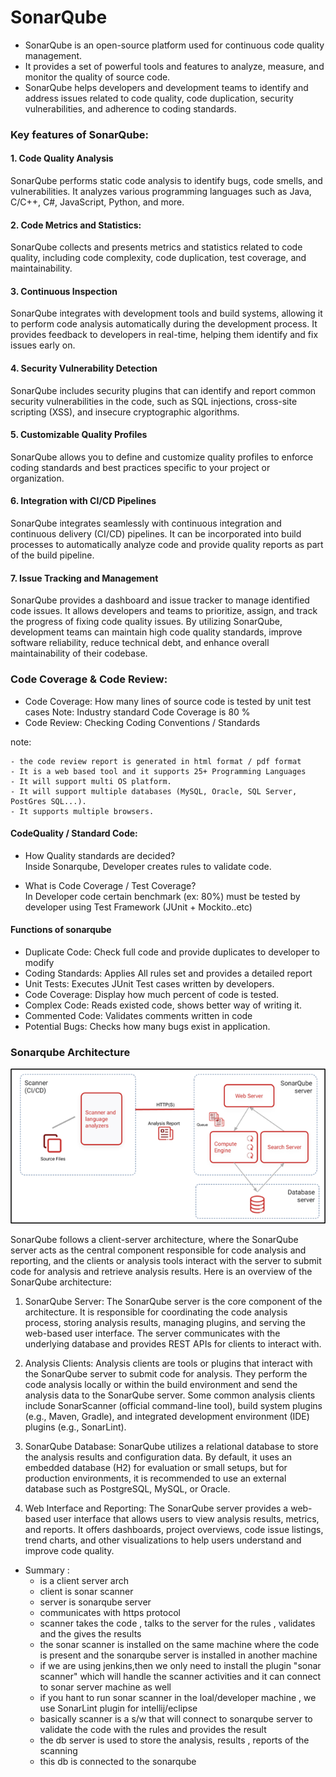 # SonarQube

- SonarQube is an open-source platform used for continuous code quality management. 
- It provides a set of powerful tools and features to analyze, measure, and monitor the quality of source code. 
- SonarQube helps developers and development teams to identify and address issues related to code quality, code duplication, security vulnerabilities, and adherence to coding standards.



### Key features of SonarQube:
#### 1.	Code Quality Analysis
SonarQube performs static code analysis to identify bugs, code smells, and vulnerabilities. It analyzes various programming languages such as Java, C/C++, C#, JavaScript, Python, and more.
#### 2.	Code Metrics and Statistics:
SonarQube collects and presents metrics and statistics related to code quality, including code complexity, code duplication, test coverage, and maintainability.
#### 3.	Continuous Inspection
SonarQube integrates with development tools and build systems, allowing it to perform code analysis automatically during the development process. It provides feedback to developers in real-time, helping them identify and fix issues early on.
#### 4.	Security Vulnerability Detection
SonarQube includes security plugins that can identify and report common security vulnerabilities in the code, such as SQL injections, cross-site scripting (XSS), and insecure cryptographic algorithms.
#### 5.	Customizable Quality Profiles
SonarQube allows you to define and customize quality profiles to enforce coding standards and best practices specific to your project or organization.
#### 6.	Integration with CI/CD Pipelines
SonarQube integrates seamlessly with continuous integration and continuous delivery (CI/CD) pipelines. It can be incorporated into build processes to automatically analyze code and provide quality reports as part of the build pipeline.
#### 7.	Issue Tracking and Management
SonarQube provides a dashboard and issue tracker to manage identified code issues. It allows developers and teams to prioritize, assign, and track the progress of fixing code quality issues.
By utilizing SonarQube, development teams can maintain high code quality standards, improve software reliability, reduce technical debt, and enhance overall maintainability of their codebase.

### Code Coverage & Code Review:
- Code Coverage: How many lines of source code is tested by unit test cases
Note: Industry standard Code Coverage is 80 %
- Code Review: Checking Coding Conventions / Standards

note:

    - the code review report is generated in html format / pdf format 
    - It is a web based tool and it supports 25+ Programming Languages
    - It will support multi OS platform.
    - It will support multiple databases (MySQL, Oracle, SQL Server, PostGres SQL...).
    - It supports multiple browsers.

#### CodeQuality / Standard Code:

- How Quality standards are decided? <br>
Inside Sonarqube, Developer creates rules to validate code.

- What is Code Coverage / Test Coverage? <br>
In Developer code certain benchmark (ex: 80%) must be tested
   by developer using Test Framework (JUnit + Mockito..etc)

#### Functions of sonarqube
- Duplicate Code: Check full code and provide duplicates to developer to modify
- Coding Standards: Applies All rules set and provides a detailed report
- Unit Tests: Executes JUnit Test cases written by developers.
- Code Coverage: Display how much percent of code is tested.
- Complex Code: Reads existed code, shows better way of writing it.
- Commented Code: Validates comments written in code
- Potential Bugs: Checks how many bugs exist in application.

### Sonarqube Architecture

![Alt text](images/sonar-arch.png)

SonarQube follows a client-server architecture, where the SonarQube server acts as the central component responsible for code analysis and reporting, and the clients or analysis tools interact with the server to submit code for analysis and retrieve analysis results. Here is an overview of the SonarQube architecture:
1.	SonarQube Server:
The SonarQube server is the core component of the architecture. It is responsible for coordinating the code analysis process, storing analysis results, managing plugins, and serving the web-based user interface. The server communicates with the underlying database and provides REST APIs for clients to interact with.

2.	Analysis Clients:
Analysis clients are tools or plugins that interact with the SonarQube server to submit code for analysis. They perform the code analysis locally or within the build environment and send the analysis data to the SonarQube server. Some common analysis clients include SonarScanner (official command-line tool), build system plugins (e.g., Maven, Gradle), and integrated development environment (IDE) plugins (e.g., SonarLint).

3.	SonarQube Database:
SonarQube utilizes a relational database to store the analysis results and configuration data. By default, it uses an embedded database (H2) for evaluation or small setups, but for production environments, it is recommended to use an external database such as PostgreSQL, MySQL, or Oracle.

4.	Web Interface and Reporting:
The SonarQube server provides a web-based user interface that allows users to view analysis results, metrics, and reports. It offers dashboards, project overviews, code issue listings, trend charts, and other visualizations to help users understand and improve code quality.

- Summary : 
    - is a client server arch
    - client is sonar scanner
    - server is sonarqube server
    - communicates with https protocol
    - scanner takes the code , talks to the server for the rules , validates and the gives the results
    - the sonar scanner is installed on the same machine where the code is present and the sonarqube server is installed in another machine
    - if we are using jenkins,then we only need to install the plugin "sonar scanner" which will handle the scanner activities and it can connect to sonar server machine as well
    - if you hant to run sonar scanner in the loal/developer machine , we use SonarLint plugin for intellij/eclipse
    - basically scanner is a s/w that will connect to sonarqube server to validate the code with the rules and provides the result
    - the db server is used to store the analysis, results , reports of the scanning
    - this db is connected to the sonarqube






